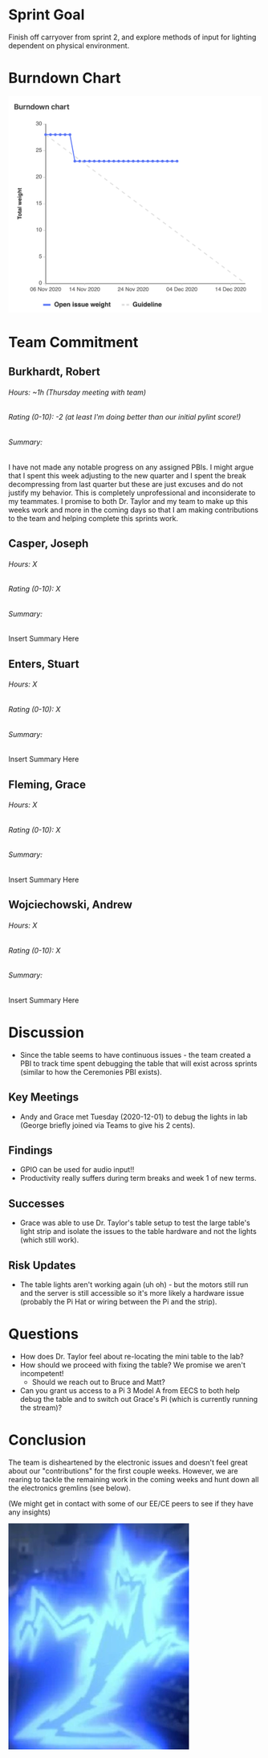 # Sprint Goal

Finish off carryover from sprint 2, and explore methods of input for lighting dependent on physical environment.

# Burndown Chart

![image](uploads/3d6c26dc7433821aec4074360f1b58be/image.png)

# Team Commitment

## Burkhardt, Robert
###### Hours: ~1h (Thursday meeting with team)
###### Rating (0-10): -2 (at least I'm doing better than our initial pylint score!)
###### Summary:

I have not made any notable progress on any assigned PBIs. I might argue that I spent this week adjusting to the new quarter and I spent the break decompressing from last quarter but these are just excuses and do not justify my behavior. This is completely unprofessional and inconsiderate to my teammates. I promise to both Dr. Taylor and my team to make up this weeks work and more in the coming days so that I am making contributions to the team and helping complete this sprints work.

## Casper, Joseph
###### Hours: X
###### Rating (0-10): X
###### Summary:

Insert Summary Here

## Enters, Stuart
###### Hours: X
###### Rating (0-10): X
###### Summary:

Insert Summary Here

## Fleming, Grace
###### Hours: X
###### Rating (0-10): X
###### Summary:

Insert Summary Here

## Wojciechowski, Andrew
###### Hours: X
###### Rating (0-10): X
###### Summary:

Insert Summary Here

# Discussion

* Since the table seems to have continuous issues - the team created a PBI to track time spent debugging the table that will exist across sprints (similar to how the Ceremonies PBI exists).

## Key Meetings

* Andy and Grace met Tuesday (2020-12-01) to debug the lights in lab (George briefly joined via Teams to give his 2 cents).

## Findings

* GPIO can be used for audio input!!
* Productivity really suffers during term breaks and week 1 of new terms.

## Successes

* Grace was able to use Dr. Taylor's table setup to test the large table's light strip and isolate the issues to the table hardware and not the lights (which still work).

## Risk Updates

* The table lights aren't working again (uh oh) - but the motors still run and the server is still accessible so it's more likely a hardware issue (probably the Pi Hat or wiring between the Pi and the strip).

# Questions

* How does Dr. Taylor feel about re-locating the mini table to the lab?
* How should we proceed with fixing the table? We promise we aren't incompetent!
    * Should we reach out to Bruce and Matt?
* Can you grant us access to a Pi 3 Model A from EECS to both help debug the table and to switch out Grace's Pi (which is currently running the stream)?

# Conclusion

The team is disheartened by the electronic issues and doesn't feel great about our "contributions" for the first couple weeks. However, we are rearing to tackle the remaining work in the coming weeks and hunt down all the electronics gremlins (see below).

(We might get in contact with some of our EE/CE peers to see if they have any insights)

![image](uploads/58adcaff33fd81ba69336e7b4628db4b/image.png)